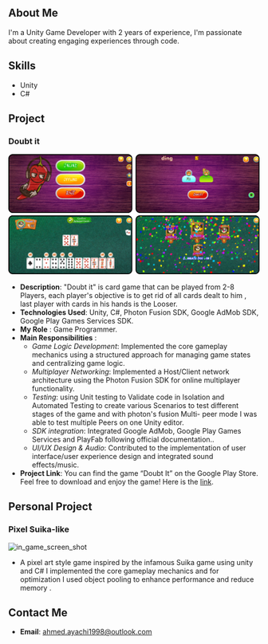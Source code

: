## About Me
I'm a Unity Game Developer with 2 years of experience, I'm passionate about creating engaging experiences through code.
## Skills
- Unity 
- C# 

##  Project
### Doubt it 
![in_game_screen_shot](/assets/ingame_screen_shots.png)
- **Description**: "Doubt it" is  card game that can be played from 2-8 Players, each player's objective is to get rid of all cards dealt to him , last player with cards in his hands is the Looser.
- **Technologies Used**: Unity, C#, Photon Fusion SDK, Google AdMob SDK, Google Play Games Services SDK.
- **My Role** :  Game Programmer. 
- **Main Responsibilities** : 
	- *Game Logic Development*: Implemented the core gameplay mechanics using a structured approach for managing game states and centralizing game logic.
	- *Multiplayer Networking*: Implemented a Host/Client network architecture using the Photon Fusion SDK for online multiplayer functionality.  
	- *Testing*: using Unit testing to Validate code in Isolation and Automated Testing to create various Scenarios to test different stages of the game and with photon's fusion Multi- peer mode I was able to test multiple Peers on one Unity editor.
	- *SDK integration*: Integrated Google AdMob, Google Play Games Services and PlayFab following official documentation.. 
	- *UI/UX Design & Audio*: Contributed to the implementation of user interface/user experience design and integrated sound effects/music.
 - **Project Link**: You can find the game “Doubt It” on the Google Play Store. Feel free to download and enjoy the game! Here is the [link](https://play.google.com/store/apps/details?id=com.SpicyHarissa.Doubt_It).

## Personal Project
### Pixel Suika-like
![in_game_screen_shot](/Pixel_Suika_Shots.png)
- A pixel art style game inspired by the infamous Suika game using unity and C# I implemented the core gameplay mechanics and for optimization I used object pooling to enhance performance and reduce memory .

## Contact Me
- **Email**: ahmed.ayachi1998@outlook.com
